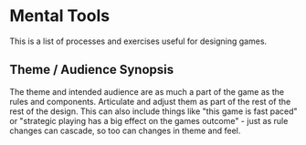 # Mental Tools

This is a list of processes and exercises useful for designing games.

## Theme / Audience Synopsis

The theme and intended audience are as much a part of the game as the rules
and components. Articulate and adjust them as part of the rest of the rest
of the design. This can also include things like "this game is fast paced"
or "strategic playing has a big effect on the games outcome" - just as rule
changes can cascade, so too can changes in theme and feel.